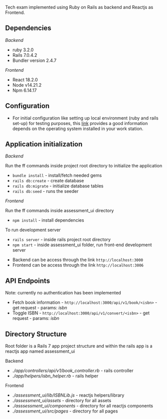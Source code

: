 Tech exam implemented using Ruby on Rails as backend and Reactjs as Frontend.

## Dependencies

*Backend*

* ruby 3.2.0
* Rails 7.0.4.2
* Bundler version 2.4.7

*Frontend*

* React 18.2.0
* Node v14.21.2
* Npm 6.14.17

## Configuration

* For initial configuration like setting up local environment (ruby and rails set-up) for testing purposes, this [link](https://gorails.com/setup/windows/10) provides a good information depends on the operating system installed in your work station.

## Application initialization

*Backend*

Run the ff commands inside project root directory to initialize the application
* `bundle install` - install/fetch needed gems
* `rails db:create` - create database
* `rails db:migrate` - initialize database tables 
* `rails db:seed` - runs the seeder

*Frontend*

Run the ff commands inside assessment_ui directory

* `npm install` - install dependencies

To run development server

* `rails server` - inside rails project root directory
* `npm start` - inside assessment_ui folder, run front-end development server

- Backend can be access through the link `http://localhost:3000`
- Frontend can be access through the link `http://localhost:3006`

## API Endpoints

Note: currently no authentication has been implemented
- Fetch book information -  `http://localhost:3000/api/v1/book/<isbn>` - get request - params: *isbn*
- Toggle ISBN - `http://localhost:3000/api/v1/convert/<isbn>` - get request - params: *isbn*


## Directory Structure

Root folder is a Rails 7 app project structure and within the rails app is a reactjs app named assessment_ui

Backend

- *./app/controllers/api/v1/book_controller.rb* - rails controller
- *./app/helpers/isbn_helper.rb* - rails helper

Frontend

- *./assessment_ui/lib/ISBNLib.js* - reactjs helpers/library
- *./assessment_ui/assets* - directory for all assets
- *./asssessment_ui/components* - directory for all reactjs components
- *./assessment_ui/src/pages* - directory for all pages

